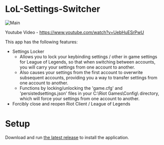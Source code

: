 # LoL-Settings-Switcher

![Main](https://i.imgur.com/7SHddtO.png)

Youtube Video - https://www.youtube.com/watch?v=UebHuESrPwU

This app has the following features: 

* Settings Locker
    * Allows you to lock your keybinding settings / other in game settings for League of Legends, so that when switching between accounts, you will carry your settings from one account to another.
    * Also causes your settings from the first account to overwrite subsequent accounts, providing you a way to transfer settings from one account to another. 
    * Functions by locking/unlocking the 'game.cfg' and 'persistedsettings.json' files in your C:\Riot Games\Config\ directory, which will force your settings from one account to another.
 * Forcibly close and reopen Riot Client / League of Legends

# Setup

Download and run [the latest release](https://github.com/drobin04/LoL-Settings-Switcher/releases) to install the application. 

